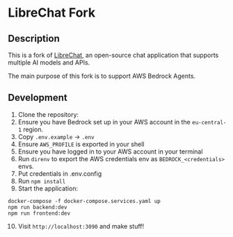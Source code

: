 # LibreChat Fork

## Description

This is a fork of [LibreChat](https://github.com/danny-avila/LibreChat), an open-source chat application that supports multiple AI models and APIs.

The main purpose of this fork is to support AWS Bedrock Agents.

## Development

1. Clone the repository:
2. Ensure you have Bedrock set up in your AWS account in the `eu-central-1` region.
3. Copy `.env.example` -> `.env`
4. Ensure `AWS_PROFILE` is exported in your shell
5. Ensure you have logged in to your AWS account in your terminal
6. Run `direnv` to export the AWS credentials env as `BEDROCK_<credentials>` envs.
8. Put credentials in .env.config
9. Run `npm install`
10. Start the application:

```
docker-compose -f docker-compose.services.yaml up
npm run backend:dev
npm run frontend:dev
```

10. Visit `http://localhost:3090` and make stuff!
